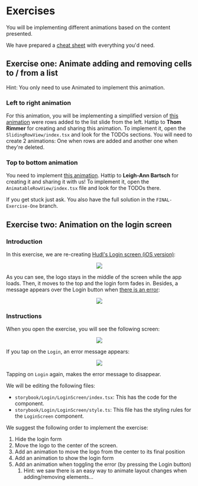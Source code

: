 # Exercises
You will be implementing different animations based on the content presented.

We have prepared a [cheat sheet](./docs/AnimatedCheatSheet.md) with everything you'd need.

## Exercise one: Animate adding and removing cells to / from a list
Hint: You only need to use Animated to implement this animation.

### Left to right animation
For this animation, you will be implementing a simplified version of [this animation](https://drive.google.com/file/d/1wJ0kIPWYxrCxnlEqxUrQPi80D8LB1m2C/view?usp=sharing) were rows added to the list slide from the left. Hattip to **Thom Rimmer** for creating and sharing this animation.
To implement it, open the `SlidingRowView/index.tsx` and look for the TODOs sections. You will need to create 2 animations: One when rows are added and another one when they're deleted.

### Top to bottom animation
You need to implement [this animation](https://drive.google.com/open?id=1R_7ccaP6rNx4ZGHZ5pzYlZt0yXDHkH30). Hattip to **Leigh-Ann Bartsch** for creating it and sharing it with us!
To implement it, open the `AnimatableRowView/index.tsx` file and look for the TODOs there. 

If you get stuck just ask. You also have the full solution in the `FINAL-Exercise-One` branch. 

## Exercise two: Animation on the login screen
### Introduction
In this exercise, we are re-creating [Hudl's Login screen (iOS version)](https://drive.google.com/file/d/19tI6PLJ_ZQCnzGYfdmcsljKlbua3MzW9/view?usp=sharing):

<div style="text-align: center"><img src="https://user-images.githubusercontent.com/6965651/55230257-8af0a000-521f-11e9-8090-2c1b17ef76ad.gif" /></div>

As you can see, the logo stays in the middle of the screen while the app loads. Then, it moves to the top and the login form fades in. Besides, a message appears over the Login button when [there is an error](https://drive.google.com/file/d/1Kv0AZhDsAa5Ff1XinygcBt4dpzp4xhAv/view?usp=sharing):

<div style="text-align: center"><img src="https://user-images.githubusercontent.com/6965651/55231122-fdfb1600-5221-11e9-9e30-e723c792d66f.gif" /></div>

### Instructions

When you open the exercise, you will see the following screen:
<div style="text-align: center"><img src="https://user-images.githubusercontent.com/6965651/55233097-c2634a80-5227-11e9-8998-6ba233ed2466.png"></div>

If you tap on the `Login`, an error message appears:
<div style="text-align: center"><img src="https://user-images.githubusercontent.com/6965651/55233598-5eda1c80-5229-11e9-9b84-cbc9c9a1e5e3.png" /></div>

Tapping on `Login` again, makes the error message to disappear.

We will be editing the following files:
 * `storybook/Login/LoginScreen/index.tsx`: This has the code for the component.
 * `storybook/Login/LoginScreen/style.ts`: This file has the styling rules for the `LoginScreen` component.

We suggest the following order to implement the exercise:
1. Hide the login form
2. Move the logo to the center of the screen.
3. Add an animation to move the logo from the center to its final position
4. Add an animation to show the login form
5. Add an animation when toggling the error (by pressing the Login button)
   1. Hint: we saw there is an easy way to animate layout changes when adding/removing elements...

